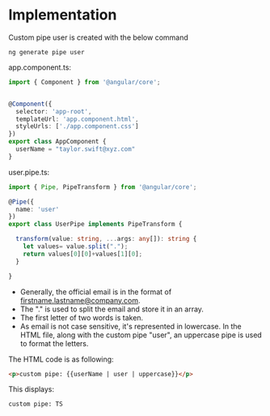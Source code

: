 # Implementation

Custom pipe user is created with the below command

```properties
ng generate pipe user
```
app.component.ts:

```ts
import { Component } from '@angular/core';


@Component({
  selector: 'app-root',
  templateUrl: 'app.component.html',
  styleUrls: ['./app.component.css']
})
export class AppComponent {
  userName = "taylor.swift@xyz.com"
}
```

user.pipe.ts:

```ts
import { Pipe, PipeTransform } from '@angular/core';

@Pipe({
  name: 'user'
})
export class UserPipe implements PipeTransform {

  transform(value: string, ...args: any[]): string {
    let values= value.split(".");
    return values[0][0]+values[1][0];
  }

}
```

- Generally, the official email is in the format of firstname.lastname@company.com.
- The "." is used to split the email and store it in an array.
- The first letter of two words is taken.
- As email is not case sensitive, it's represented in lowercase. In the HTML file, along with the custom pipe "user", an uppercase pipe is used to format the letters.

The HTML code is as following:

```html
<p>custom pipe: {{userName | user | uppercase}}</p>
```

This displays:  
  
`custom pipe: TS`